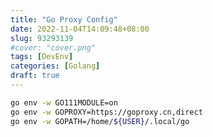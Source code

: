 ```yaml
---
title: "Go Proxy Config"
date: 2022-11-04T14:09:48+08:00
slug: 93293139
#cover: "cover.png"
tags: [DevEnv]
categories: [Golang]
draft: true
---
```


<!--more-->

```bash
go env -w GO111MODULE=on
go env -w GOPROXY=https://goproxy.cn,direct
go env -w GOPATH=/home/${USER}/.local/go
```
